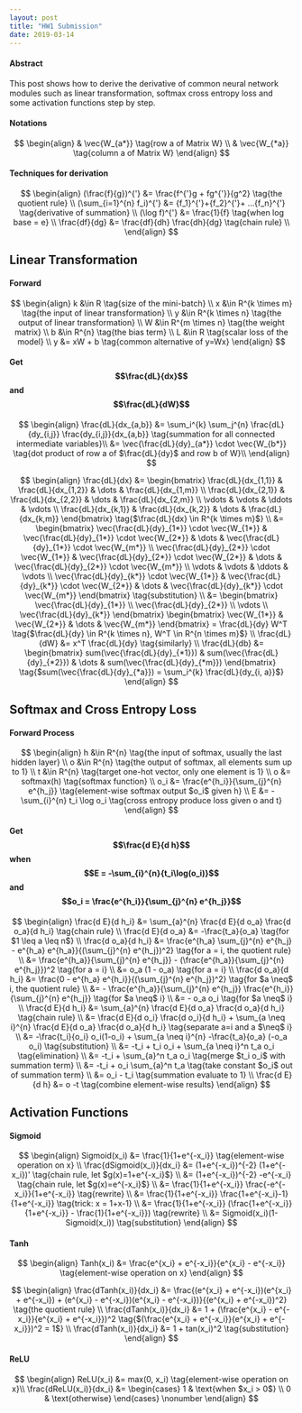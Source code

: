 ```yaml
---
layout: post
title: "HW1 Submission"
date: 2019-03-14
---
```


#### __Abstract__

This post shows how to derive the derivative of common neural network modules such as linear transformation, softmax cross entropy loss and some activation functions step by step. 

#### __Notations__

$$
\begin{align}
	& \vec{W_{a*}} \tag{row a of Matrix W} \\
	& \vec{W_{*a}} \tag{column a of Matrix W}
\end{align}
$$


#### __Techniques for derivation__

$$
\begin{align}
	(\frac{f}{g})^{'} &= \frac{f^{'}g + fg^{'}}{g^2} \tag{the quotient rule} \\
	(\sum_{i=1}^{n} f_i)^{'} &= {f_1}^{'}+{f_2}^{'}+ ...{f_n}^{'} \tag{derivative of summation} \\
	(\log f)^{'} &= \frac{1}{f} \tag{when log base = e} \\
	\frac{df}{dg} &= \frac{df}{dh} \frac{dh}{dg} \tag{chain rule} \\
\end{align}
$$

## __Linear Transformation__

#### __Forward__

$$
\begin{align}
	k &\in R \tag{size of the mini-batch} \\
	x &\in R^{k \times m} \tag{the input of linear transformation} \\
	y &\in R^{k \times n} \tag{the output of linear transformation} \\
	W &\in R^{m \times n} \tag{the weight matrix} \\
	b &\in R^{n} \tag{the bias term} \\
	L &\in R \tag{scalar loss of the model} \\
	y &= xW + b \tag{common alternative of y=Wx} 
\end{align}
$$

#### __Get $$\frac{dL}{dx}$$ and $$\frac{dL}{dW}$$__

$$
\begin{align}
	\frac{dL}{dx_{a,b}} &= \sum_i^{k} \sum_j^{n} \frac{dL}{dy_{i,j}} \frac{dy_{i,j}}{dx_{a,b}} \tag{summation for all connected intermediate variables}\\
	&= \vec{\frac{dL}{dy}_{a*}} \cdot \vec{W_{b*}} \tag{dot product of row a of $\frac{dL}{dy}$ and row b of W}\\
\end{align}
$$

$$
\begin{align}
	\frac{dL}{dx} &=
	\begin{bmatrix}
		\frac{dL}{dx_{1,1}} & \frac{dL}{dx_{1,2}} & \dots  & \frac{dL}{dx_{1,m}} \\
		\frac{dL}{dx_{2,1}} & \frac{dL}{dx_{2,2}} & \dots  & \frac{dL}{dx_{2,m}} \\
		\vdots & \vdots & \ddots & \vdots \\
		\frac{dL}{dx_{k,1}} & \frac{dL}{dx_{k,2}} & \dots  & \frac{dL}{dx_{k,m}}
	\end{bmatrix} \tag{$\frac{dL}{dx} \in R^{k \times m}$} \\
	&=
	\begin{bmatrix}
		\vec{\frac{dL}{dy}_{1*}} \cdot \vec{W_{1*}} & \vec{\frac{dL}{dy}_{1*}} \cdot \vec{W_{2*}} & \dots  & \vec{\frac{dL}{dy}_{1*}} \cdot \vec{W_{m*}} \\
		\vec{\frac{dL}{dy}_{2*}} \cdot \vec{W_{1*}} & \vec{\frac{dL}{dy}_{2*}} \cdot \vec{W_{2*}} & \dots  & \vec{\frac{dL}{dy}_{2*}} \cdot \vec{W_{m*}} \\
		\vdots & \vdots & \ddots & \vdots \\
		\vec{\frac{dL}{dy}_{k*}} \cdot \vec{W_{1*}} & \vec{\frac{dL}{dy}_{k*}} \cdot \vec{W_{2*}} & \dots  & \vec{\frac{dL}{dy}_{k*}} \cdot \vec{W_{m*}}
	\end{bmatrix} \tag{substitution} \\
	&=
	\begin{bmatrix}
		\vec{\frac{dL}{dy}_{1*}} \\
		\vec{\frac{dL}{dy}_{2*}} \\
		\vdots \\
		\vec{\frac{dL}{dy}_{k*}}
	\end{bmatrix}
	\begin{bmatrix}
		\vec{W_{1*}} & \vec{W_{2*}} & \dots & \vec{W_{m*}} 
	\end{bmatrix}
	= \frac{dL}{dy} W^T \tag{$\frac{dL}{dy} \in R^{k \times n}, W^T \in R^{n \times m}$} \\
	\frac{dL}{dW} &= x^T \frac{dL}{dy} \tag{similarly} \\
	\frac{dL}{db} &= 
	\begin{bmatrix}
		sum(\vec{\frac{dL}{dy}_{*1}}) & sum(\vec{\frac{dL}{dy}_{*2}}) & \dots & sum(\vec{\frac{dL}{dy}_{*m}})
	\end{bmatrix} \tag{$sum(\vec{\frac{dL}{dy}_{*a}}) = \sum_i^{k} \frac{dL}{dy_{i, a}}$}
\end{align}
$$

## __Softmax and Cross Entropy Loss__

#### __Forward Process__

$$
\begin{align}
	h &\in R^{n} \tag{the input of softmax, usually the last hidden layer} \\
	o &\in R^{n} \tag{the output of softmax, all elements sum up to 1} \\
	t &\in R^{n} \tag{target one-hot vector, only one element is 1} \\
	o &= softmax(h) \tag{softmax function} \\
	o_i &= \frac{e^{h_i}}{\sum_{j}^{n} e^{h_j}} \tag{element-wise softmax output $o_i$ given h} \\
	E &= -\sum_{i}^{n} t_i \log o_i \tag{cross entropy produce loss given o and t}
\end{align}
$$

#### __Get $$\frac{d E}{d h}$$ when $$E = -\sum_{i}^{n}{t_i\log(o_i)}$$ and $$o_i = \frac{e^{h_i}}{\sum_{j}^{n} e^{h_j}}$$__

$$
\begin{align}
	\frac{d E}{d h_i} &= \sum_{a}^{n} \frac{d E}{d o_a} \frac{d o_a}{d h_i} \tag{chain rule} \\
	\frac{d E}{d o_a} &= -\frac{t_a}{o_a} \tag{for $1 \leq a \leq n$} \\
	\frac{d o_a}{d h_i} &= \frac{e^{h_a} \sum_{j}^{n} e^{h_j} - e^{h_a} e^{h_a}}{(\sum_{j}^{n} e^{h_j})^2} \tag{for a = i, the quotient rule} \\
	&= \frac{e^{h_a}}{\sum_{j}^{n} e^{h_j}} - (\frac{e^{h_a}}{\sum_{j}^{n} e^{h_j}})^2 \tag{for a = i} \\
	&= o_a (1 - o_a) \tag{for a = i} \\
	\frac{d o_a}{d h_i} &= \frac{0 - e^{h_a} e^{h_i}}{(\sum_{j}^{n} e^{h_j})^2} \tag{for $a \neq$ i, the quotient rule} \\
	&= - \frac{e^{h_a}}{\sum_{j}^{n} e^{h_j}} \frac{e^{h_i}}{\sum_{j}^{n} e^{h_j}} \tag{for $a \neq$ i} \\
	&= - o_a o_i \tag{for $a \neq$ i} \\
	\frac{d E}{d h_i} &= \sum_{a}^{n} \frac{d E}{d o_a} \frac{d o_a}{d h_i} \tag{chain rule} \\
	&= \frac{d E}{d o_i} \frac{d o_i}{d h_i} + \sum_{a \neq i}^{n} \frac{d E}{d o_a} \frac{d o_a}{d h_i} \tag{separate a=i and a $\neq$ i} \\
	&= -\frac{t_i}{o_i} o_i(1-o_i) + \sum_{a \neq i}^{n} -\frac{t_a}{o_a} (-o_a o_i) \tag{substitution} \\
	&= -t_i + t_i o_i + \sum_{a \neq i}^n t_a o_i \tag{elimination} \\
	&= -t_i + \sum_{a}^n t_a o_i \tag{merge $t_i o_i$ with summation term} \\
	&= -t_i + o_i \sum_{a}^n t_a \tag{take constant $o_i$ out of summation term} \\
	&= o_i - t_i \tag{summation evaluate to 1} \\
	\frac{d E}{d h} &= o -t \tag{combine element-wise results}
\end{align}
$$

## __Activation Functions__

#### __Sigmoid__

$$
\begin{align}
	Sigmoid(x_i) &= \frac{1}{1+e^{-x_i}} \tag{element-wise operation on x} \\
	\frac{dSigmoid(x_i)}{dx_i} &= (1+e^{-x_i})^{-2} (1+e^{-x_i})' \tag{chain rule, let $g(x)=1+e^{-x_i}$} \\
	&= (1+e^{-x_i})^{-2} -e^{-x_i} \tag{chain rule, let $g(x)=e^{-x_i}$} \\
	&= \frac{1}{1+e^{-x_i}} \frac{-e^{-x_i}}{1+e^{-x_i}} \tag{rewrite} \\
	&= \frac{1}{1+e^{-x_i}} \frac{1+e^{-x_i}-1}{1+e^{-x_i}} \tag{trick: x = 1+x-1} \\
	&= \frac{1}{1+e^{-x_i}} (\frac{1+e^{-x_i}}{1+e^{-x_i}} - \frac{1}{1+e^{-x_i}}) \tag{rewrite} \\
	&= Sigmoid(x_i)(1-Sigmoid(x_i)) \tag{substitution}
\end{align}
$$

#### __Tanh__

$$
\begin{align}
	Tanh(x_i) &= \frac{e^{x_i} + e^{-x_i}}{e^{x_i} - e^{-x_i}} \tag{element-wise operation on x}
\end{align}
$$

$$
\begin{align}
	\frac{dTanh(x_i)}{dx_i} &= \frac{(e^{x_i} + e^{-x_i})(e^{x_i} + e^{-x_i}) + (e^{x_i} - e^{-x_i})(e^{x_i} - e^{-x_i})}{(e^{x_i} + e^{-x_i})^2} \tag{the quotient rule} \\
	\frac{dTanh(x_i)}{dx_i} &= 1 + (\frac{e^{x_i} - e^{-x_i}}{e^{x_i} + e^{-x_i}})^2 \tag{$(\frac{e^{x_i} + e^{-x_i}}{e^{x_i} + e^{-x_i}})^2 = 1$} \\
	\frac{dTanh(x_i)}{dx_i} &= 1 + tan(x_i)^2 \tag{substitution}
\end{align}
$$

#### __ReLU__

$$
\begin{align}
	ReLU(x_i) &= max(0, x_i) \tag{element-wise operation on x}\\
	\frac{dReLU(x_i)}{dx_i} &= 
	\begin{cases}
		1 & \text{when $x_i > 0$} \\
		0 & \text{otherwise}
	\end{cases} \nonumber
\end{align}
$$
